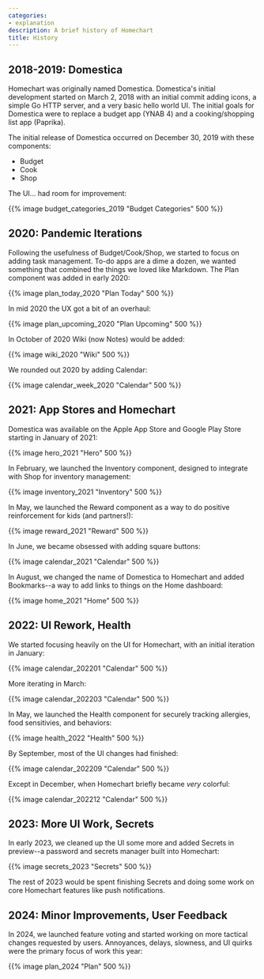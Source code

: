 ```yaml
---
categories:
- explanation
description: A brief history of Homechart
title: History
---
```


## 2018-2019: Domestica

Homechart was originally named Domestica.  Domestica's initial development started on March 2, 2018 with an initial commit adding icons, a simple Go HTTP server, and a very basic hello world UI.  The initial goals for Domestica were to replace a budget app (YNAB 4) and a cooking/shopping list app (Paprika).

The initial release of Domestica occurred on December 30, 2019 with these components:

- Budget
- Cook
- Shop

The UI... had room for improvement:

{{% image budget_categories_2019 "Budget Categories" 500 %}}

## 2020: Pandemic Iterations

Following the usefulness of Budget/Cook/Shop, we started to focus on adding task management.  To-do apps are a dime a dozen, we wanted something that combined the things we loved like Markdown.  The Plan component was added in early 2020:

{{% image plan_today_2020 "Plan Today" 500 %}}

In mid 2020 the UX got a bit of an overhaul:

{{% image plan_upcoming_2020 "Plan Upcoming" 500 %}}

In October of 2020 Wiki (now Notes) would be added:

{{% image wiki_2020 "Wiki" 500 %}}

We rounded out 2020 by adding Calendar:

{{% image calendar_week_2020 "Calendar" 500 %}}

## 2021: App Stores and Homechart

Domestica was available on the Apple App Store and Google Play Store starting in January of 2021:

{{% image hero_2021 "Hero" 500 %}}

In February, we launched the Inventory component, designed to integrate with Shop for inventory management:

{{% image inventory_2021 "Inventory" 500 %}}

In May, we launched the Reward component as a way to do positive reinforcement for kids (and partners!):

{{% image reward_2021 "Reward" 500 %}}

In June, we became obsessed with adding square buttons:

{{% image calendar_2021 "Calendar" 500 %}}

In August, we changed the name of Domestica to Homechart and added Bookmarks--a way to add links to things on the Home dashboard:

{{% image home_2021 "Home" 500 %}}

## 2022: UI Rework, Health

We started focusing heavily on the UI for Homechart, with an initial iteration in January:

{{% image calendar_202201 "Calendar" 500 %}}

More iterating in March:

{{% image calendar_202203 "Calendar" 500 %}}

In May, we launched the Health component for securely tracking allergies, food sensitivies, and behaviors:

{{% image health_2022 "Health" 500 %}}

By September, most of the UI changes had finished:

{{% image calendar_202209 "Calendar" 500 %}}

Except in December, when Homechart briefly became _very_ colorful:

{{% image calendar_202212 "Calendar" 500 %}}

## 2023: More UI Work, Secrets

In early 2023, we cleaned up the UI some more and added Secrets in preview--a password and secrets manager built into Homechart:

{{% image secrets_2023 "Secrets" 500 %}}

The rest of 2023 would be spent finishing Secrets and doing some work on core Homechart features like push notifications.

## 2024: Minor Improvements, User Feedback

In 2024, we launched feature voting and started working on more tactical changes requested by users.  Annoyances, delays, slowness, and UI quirks were the primary focus of work this year:

{{% image plan_2024 "Plan" 500 %}}
